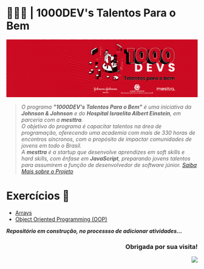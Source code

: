 # 👩🏼‍💻 | 1000DEV's Talentos Para o Bem

<div align="center">
    <img src="./banner.png" alt="1000devs banner" />
</div>

> *O programa **"1000DEV's Talentos Para o Bem"** é uma iniciativa da **Johnson & Johnson** e do **Hospital Israelita Albert Einstein**, em parceria com a **mesttra**. <br>
> O objetivo do programa é capacitar talentos na área de programação, oferecendo uma academia com mais de 330 horas de encontros síncronos, com o propósito de impactar comunidades de jovens em todo o Brasil. <br>
> A **mesttra** é a startup que desenvolve aprendizes em soft skills e hard skills, com ênfase em **JavaScript**, preparando jovens talentos para assumirem a função de desenvolvedor de software júnior.*
_[Saiba Mais sobre o Projeto](https://www.jnjmedtech.com/pt-br/hcp/1000-devs-talentos-para-o-bem-na-saude)_

# Exercícios 📑

+ [Arrays](./Arrays)
+ [Object Oriented Programming (OOP)](./ObjectOrientedProgramming(OOP))

_**Repositório em construção, no processso de adicionar atividades...**_


<div align="right">
  <h3> Obrigada por sua visita! <alt="Obrigada por sua visita!"> </h3>
</div>

<p align="right">
  <img src="https://visitor-badge.laobi.icu/badge?page_id=kellymoreira/1000devs&right_color=red">
</p>

